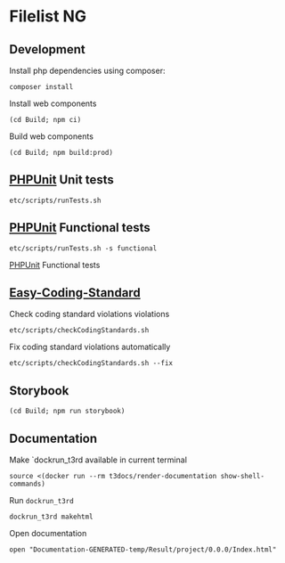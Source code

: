 Filelist NG
===========

    
Development
-----------

Install php dependencies using composer:
    
    composer install
    
Install web components

    (cd Build; npm ci)
    
Build web components
    
    (cd Build; npm build:prod)
    
    
[PHPUnit](https://phpunit.de) Unit tests
-----------------------------------

    etc/scripts/runTests.sh

[PHPUnit](https://phpunit.de) Functional tests
-----------------------------------

    etc/scripts/runTests.sh -s functional
    

[PHPUnit](https://phpunit.de) Functional tests


[Easy-Coding-Standard](https://github.com/Symplify/EasyCodingStandard)
----------------------------------------------------------------------

Check coding standard violations violations

    etc/scripts/checkCodingStandards.sh 
    
Fix coding standard violations automatically
    
    etc/scripts/checkCodingStandards.sh --fix


Storybook
---------

    (cd Build; npm run storybook)


Documentation 
-------------

Make `dockrun_t3rd available in current terminal


    source <(docker run --rm t3docs/render-documentation show-shell-commands)

Run `dockrun_t3rd`

    dockrun_t3rd makehtml

Open documentation

    open "Documentation-GENERATED-temp/Result/project/0.0.0/Index.html"


